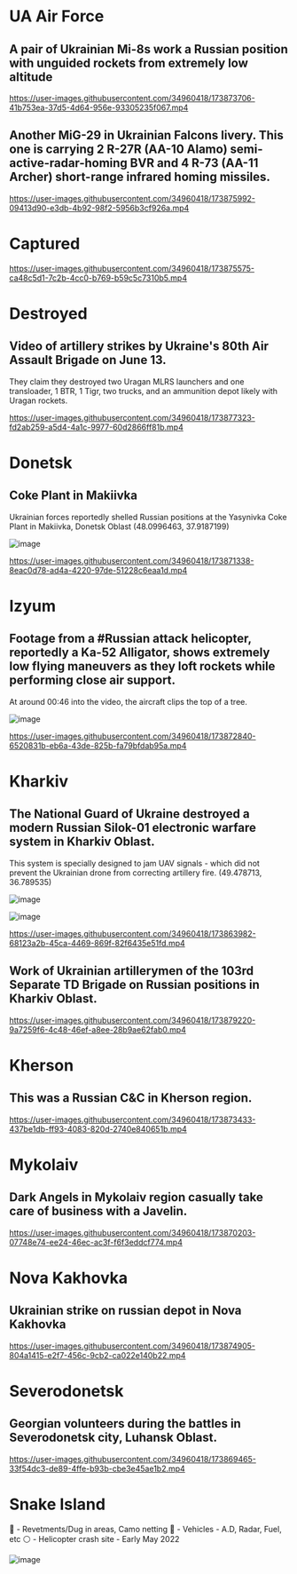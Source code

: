 # UA Air Force

## A pair of Ukrainian Mi-8s work a Russian position with unguided rockets from extremely low altitude

https://user-images.githubusercontent.com/34960418/173873706-41b753ea-37d5-4d64-956e-93305235f067.mp4


## Another MiG-29 in Ukrainian Falcons livery. This one is carrying 2 R-27R (AA-10 Alamo) semi-active-radar-homing BVR and 4 R-73 (AA-11 Archer) short-range infrared homing missiles.

https://user-images.githubusercontent.com/34960418/173875992-09413d90-e3db-4b92-98f2-5956b3cf926a.mp4


# Captured

https://user-images.githubusercontent.com/34960418/173875575-ca48c5d1-7c2b-4cc0-b769-b59c5c7310b5.mp4


# Destroyed

## Video of artillery strikes by Ukraine's 80th Air Assault Brigade on June 13. 

They claim they destroyed two Uragan MLRS launchers and one transloader, 1 BTR, 1 Tigr, two trucks, and an ammunition depot likely with Uragan rockets.

https://user-images.githubusercontent.com/34960418/173877323-fd2ab259-a5d4-4a1c-9977-60d2866ff81b.mp4


# Donetsk

## Coke Plant in Makiivka

Ukrainian forces reportedly shelled Russian positions at the Yasynivka Coke Plant in Makiivka, Donetsk Oblast (48.0996463, 37.9187199)

![image](https://user-images.githubusercontent.com/34960418/173871555-ec82bd08-009d-4b3c-8fd9-c604ec626d67.png)


https://user-images.githubusercontent.com/34960418/173871338-8eac0d78-ad4a-4220-97de-51228c6eaa1d.mp4


# Izyum

## Footage from a #Russian attack helicopter, reportedly a Ka-52 Alligator, shows extremely low flying maneuvers as they loft rockets while performing close air support. 

At around 00:46 into the video, the aircraft clips the top of a tree.

![image](https://user-images.githubusercontent.com/34960418/173873097-8f5138a0-e22c-44d5-bc07-fbbe66ee1c0b.png)

https://user-images.githubusercontent.com/34960418/173872840-6520831b-eb6a-43de-825b-fa79bfdab95a.mp4


# Kharkiv

## The National Guard of Ukraine destroyed a modern Russian Silok-01 electronic warfare system in Kharkiv Oblast. 

This system is specially designed to jam UAV signals - which did not prevent the Ukrainian drone from correcting artillery fire. (49.478713, 36.789535)

![image](https://user-images.githubusercontent.com/34960418/173868587-9baef023-7951-4168-afb6-8aefce5f4722.png)

![image](https://user-images.githubusercontent.com/34960418/173868639-23579572-63d5-4679-a0b1-19f718b4f1e2.png)

https://user-images.githubusercontent.com/34960418/173863982-68123a2b-45ca-4469-869f-82f6435e51fd.mp4


## Work of Ukrainian artillerymen of the 103rd Separate TD Brigade on Russian positions in Kharkiv Oblast.

https://user-images.githubusercontent.com/34960418/173879220-9a7259f6-4c48-46ef-a8ee-28b9ae62fab0.mp4


# Kherson

## This was a Russian C&C in Kherson region.

https://user-images.githubusercontent.com/34960418/173873433-437be1db-ff93-4083-820d-2740e840651b.mp4


# Mykolaiv

## Dark Angels in Mykolaiv region casually take care of business with a Javelin.

https://user-images.githubusercontent.com/34960418/173870203-07748e74-ee24-46ec-ac3f-f6f3eddcf774.mp4


# Nova Kakhovka

## Ukrainian strike on russian depot in Nova Kakhovka

https://user-images.githubusercontent.com/34960418/173874905-804a1415-e2f7-456c-9cb2-ca022e140b22.mp4


# Severodonetsk

## Georgian volunteers during the battles in Severodonetsk city, Luhansk Oblast.

https://user-images.githubusercontent.com/34960418/173869465-33f54dc3-de89-4ffe-b93b-cbe3e45ae1b2.mp4


# Snake Island

🔵 - Revetments/Dug in areas, Camo netting
🔴 - Vehicles -  A.D, Radar, Fuel, etc 
⚪️ - Helicopter crash site - Early May 2022

![image](https://user-images.githubusercontent.com/34960418/173878170-fadea3e2-e03e-4fb3-a9eb-2623a4abf42a.png)


